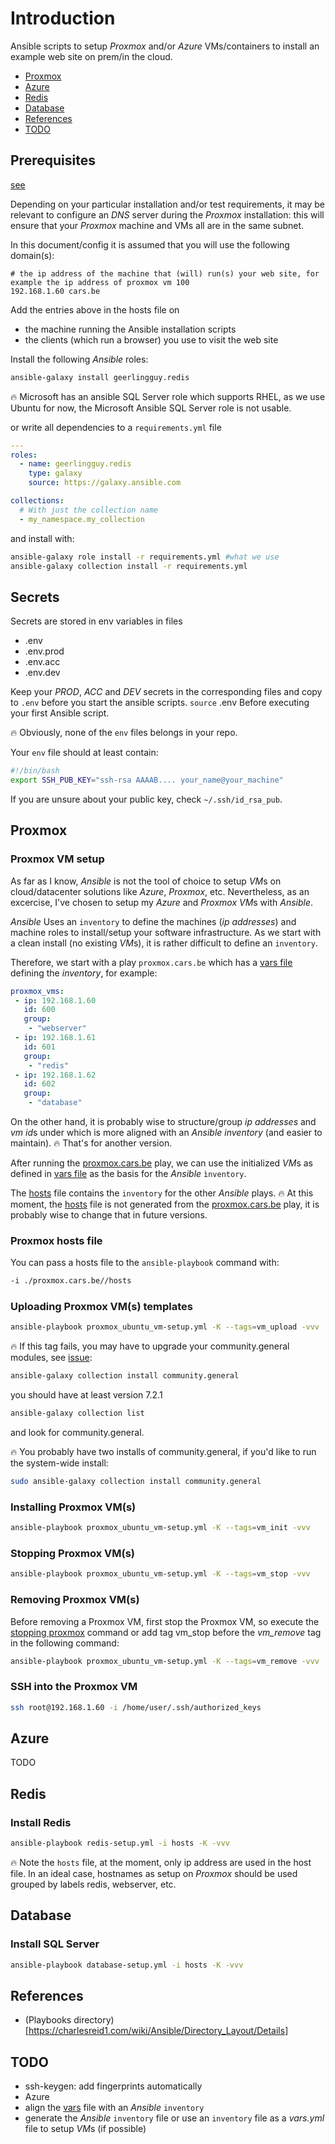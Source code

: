 # Introduction

Ansible scripts to setup *Proxmox* and/or *Azure* VMs/containers to install an example web site on prem/in the cloud.

* [Proxmox](#proxmox)
* [Azure](#azure)
* [Redis](#redis)
* [Database](#database)
* [References](#references)
* [TODO](#todo)

## Prerequisites

[see](https://docs.ansible.com/ansible/latest/collections/community/general/proxmox_module.html)

Depending on your particular installation and/or test requirements, it may be relevant to configure an *DNS* server during the *Proxmox* installation: this will ensure that your *Proxmox* machine and VMs all are in the same subnet.

In this document/config it is assumed that you will use the following domain(s):

```text
# the ip address of the machine that (will) run(s) your web site, for example the ip address of proxmox vm 100
192.168.1.60 cars.be
```

Add the entries above in the hosts file on

* the machine running the Ansible installation scripts
* the clients (which run a browser) you use to visit the web site

Install the following *Ansible* roles:

```bash
ansible-galaxy install geerlingguy.redis
```

:fire: Microsoft has an ansible SQL Server role which supports RHEL, as we use Ubuntu for now, the Microsoft Ansible SQL Server role is not usable.

or write all dependencies to a `requirements.yml` file

```yaml
---
roles:
  - name: geerlingguy.redis
    type: galaxy
    source: https://galaxy.ansible.com

collections:
  # With just the collection name
  - my_namespace.my_collection    
```

and install with:

```bash
ansible-galaxy role install -r requirements.yml #what we use
ansible-galaxy collection install -r requirements.yml
```

## Secrets

Secrets are stored in env variables in files

* .env
* .env.prod
* .env.acc
* .env.dev

Keep your *PROD*, *ACC* and *DEV* secrets in the corresponding files and copy to `.env` before you start the ansible scripts. `source` .env Before executing your first Ansible script.

:fire: Obviously, none of the `env` files belongs in your repo.

Your `env` file should at least contain:

```bash
#!/bin/bash
export SSH_PUB_KEY="ssh-rsa AAAAB.... your_name@your_machine"
```

If you are unsure about your public key, check `~/.ssh/id_rsa_pub`.

## Proxmox

### Proxmox VM setup

As far as I know, *Ansible* is not the tool of choice to setup *VM*s on cloud/datacenter solutions like *Azure*, *Proxmox*, etc. Nevertheless, as an excercise, I've chosen to setup my *Azure* and *Proxmox* *VM*s with *Ansible*.  

*Ansible* Uses an `inventory` to define the machines (*ip addresses*) and machine roles to install/setup your software infrastructure. As we start with a clean install (no existing *VM*s), it is rather difficult to define an `inventory`.  

Therefore, we start with a play `proxmox.cars.be` which has a [vars file](./proxmox.cars.be/vars/main.yml) defining the *inventory*, for example:

```yml
proxmox_vms:
 - ip: 192.168.1.60
   id: 600
   group:
    - "webserver"
 - ip: 192.168.1.61
   id: 601
   group:
    - "redis"
 - ip: 192.168.1.62
   id: 602
   group:
    - "database"
```

On the other hand, it is probably wise to structure/group *ip addresses* and *vm id*s under which is more aligned with an *Ansible inventory* (and easier to maintain). :fire: That's for another version.  

After running the [proxmox.cars.be](./proxmox.cars.be/) play, we can use the initialized *VM*s as defined in [vars file](./proxmox.cars.be/vars/main.yml) as the basis for the *Ansible* `ìnventory`.

The [hosts](./hosts) file contains the `inventory` for the other *Ansible* plays. :fire: At this moment, the [hosts](./hosts) file is not generated from the [proxmox.cars.be](./proxmox.cars.be/) play, it is probably wise to change that in future versions.  

### Proxmox hosts file

You can pass a hosts file to the `ansible-playbook` command with:

```bash
-i ./proxmox.cars.be//hosts
```

### Uploading Proxmox VM(s) templates

```bash
ansible-playbook proxmox_ubuntu_vm-setup.yml -K --tags=vm_upload -vvv
```

:fire: If this tag fails, you may have to upgrade your community.general modules, see [issue](https://github.com/ansible-collections/community.general/issues/6974):

```bash
ansible-galaxy collection install community.general
```

you should have at least version 7.2.1

```bash
ansible-galaxy collection list
```

and look for community.general.

:fire: You probably have two installs of community.general, if you'd like to run the system-wide install:

```bash
sudo ansible-galaxy collection install community.general
```

### Installing Proxmox VM(s)

```bash
ansible-playbook proxmox_ubuntu_vm-setup.yml -K --tags=vm_init -vvv
```

### Stopping Proxmox VM(s)

```bash
ansible-playbook proxmox_ubuntu_vm-setup.yml -K --tags=vm_stop -vvv
```

### Removing Proxmox VM(s)

Before removing a Proxmox VM, first stop the Proxmox VM, so execute the [stopping proxmox](#stopping-proxmox-vms) command or add tag vm_stop before the *vm_remove* tag in the following command:

```bash
ansible-playbook proxmox_ubuntu_vm-setup.yml -K --tags=vm_remove -vvv
```

### SSH into the Proxmox VM

```bash
ssh root@192.168.1.60 -i /home/user/.ssh/authorized_keys
```

## Azure

TODO

## Redis

### Install Redis

```bash
ansible-playbook redis-setup.yml -i hosts -K -vvv
```

:fire: Note the `hosts` file, at the moment, only ip address are used in the host file. In an ideal case, hostnames as setup on *Proxmox* should be used grouped by labels redis, webserver, etc.

## Database

### Install SQL Server

```bash
ansible-playbook database-setup.yml -i hosts -K -vvv
```

## References

* (Playbooks directory)[https://charlesreid1.com/wiki/Ansible/Directory_Layout/Details]

## TODO

* ssh-keygen: add fingerprints automatically
* Azure
* align the [vars](./proxmox.cars.be/vars/main.yml) file with an *Ansible* `inventory`
* generate the *Ansible* `inventory` file or use an `inventory` file as a *vars.yml* file to setup *VM*s (if possible)
